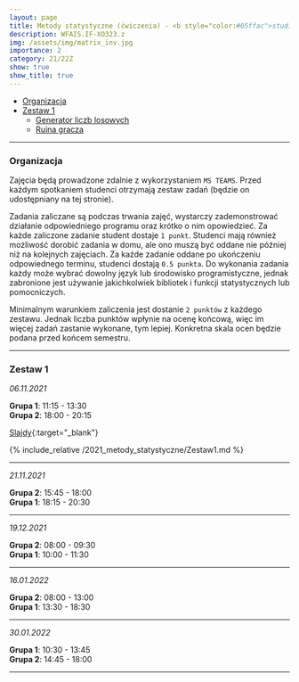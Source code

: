 ```yaml
---
layout: page
title: Metody statystyczne (ćwiczenia) - <b style="color:#05ffac">studia niestacjonarne</b> 
description: WFAIS.IF-XO323.z
img: /assets/img/matrix_inv.jpg
importance: 2
category: 21/22Z
show: true
show_title: true
---
```


<!-- no toc --> 
- [Organizacja](#organizacja)
- [Zestaw 1](#zestaw-1)
    - [Generator liczb losowych](#generator-liczb-losowych)
    - [Ruina gracza](#ruina-gracza)
<!-- - [Zestaw 2](#zestaw-2) -->

---

### Organizacja

Zajęcia będą prowadzone zdalnie z wykorzystaniem `MS TEAMS`.
Przed każdym spotkaniem studenci otrzymają zestaw zadań (będzie on udostępniany na tej stronie). 


Zadania zaliczane są podczas trwania zajęć, wystarczy zademonstrować działanie odpowiedniego programu oraz krótko o nim opowiedzieć. Za każde zaliczone zadanie student dostaje `1 punkt`.
Studenci mają również możliwość dorobić zadania w domu, ale ono muszą być oddane nie później niż na kolejnych zajęciach. Za każde zadanie oddane po ukończeniu odpowiednego terminu, studenci dostają `0.5 punkta`.
Do wykonania zadania każdy może wybrać dowolny język lub środowisko programistyczne, jednak zabronione jest używanie jakichkolwiek bibliotek i funkcji statystycznych lub pomocniczych.

Minimalnym warunkiem zaliczenia jest dostanie `2 punktów` z każdego zestawu. Jednak liczba punktów wpłynie na ocenę końcową, więc im więcej zadań zastanie wykonane, tym lepiej. Konkretna skala ocen będzie podana przed końcem semestru.

---

### Zestaw 1

*06.11.2021*

**Grupa 1**: 11:15 - 13:30  
**Grupa 2**: 18:00 - 20:15

[Slajdy](/_teaching/2021_metody_statystyczne/1_Urbanevych_2021.pdf){:target="_blank"}

{% include_relative /2021_metody_statystyczne/Zestaw1.md %}

---

<!-- ### **Zestaw 2** -->

*21.11.2021*

**Grupa 2**: 15:45 - 18:00  
**Grupa 1**: 18:15 - 20:30  
 
---

<!-- ### **Zestaw 3** -->

*19.12.2021*

**Grupa 2**: 08:00 - 09:30  
**Grupa 1**: 10:00 - 11:30  
 
---

<!-- ### **Zestaw 4** -->

*16.01.2022*

**Grupa 2**: 08:00 - 13:00  
**Grupa 1**: 13:30 - 18:30  
 
---

<!-- ### **Reserve** -->

*30.01.2022*

**Grupa 1**: 10:30 - 13:45  
**Grupa 2**: 14:45 - 18:00
 
---
